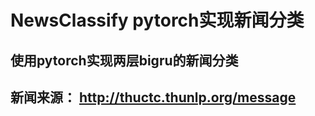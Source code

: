 # NewsClassify pytorch实现新闻分类

## 使用pytorch实现两层bigru的新闻分类

## 新闻来源： http://thuctc.thunlp.org/message
